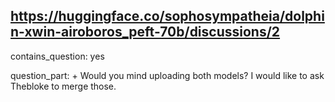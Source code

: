 ## https://huggingface.co/sophosympatheia/dolphin-xwin-airoboros_peft-70b/discussions/2

contains_question: yes

question_part: + Would you mind uploading both models? I would like to ask Thebloke to merge those.